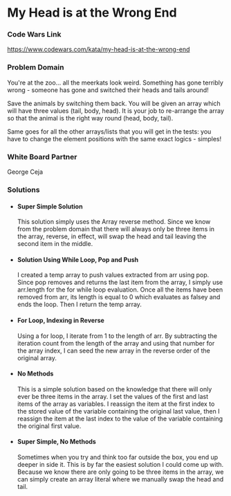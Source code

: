 # My Head is at the Wrong End

### Code Wars Link

https://www.codewars.com/kata/my-head-is-at-the-wrong-end

### Problem Domain

You're at the zoo... all the meerkats look weird. Something has gone terribly wrong - someone has gone and switched their heads and tails around!

Save the animals by switching them back. You will be given an array which will have three values (tail, body, head). It is your job to re-arrange the array so that the animal is the right way round (head, body, tail).

Same goes for all the other arrays/lists that you will get in the tests: you have to change the element positions with the same exact logics - simples!

### White Board Partner

  George Ceja

### Solutions

  - #### Super Simple Solution

    This solution simply uses the Array reverse method.  Since we know from the problem domain that there will always only be three items in the array, reverse, in effect, will swap the head and tail leaving the second item in the middle.


  - #### Solution Using While Loop, Pop and Push

    I created a temp array to push values extracted from arr using pop.  Since pop removes and returns the last item from the array, I simply use arr.length for the for while loop evaluation.  Once all the items have been removed from arr, its length is equal to 0 which evaluates as falsey and ends the loop. Then I return the temp array.

  - #### For Loop, Indexing in Reverse

    Using a for loop, I iterate from 1 to the length of arr.  By subtracting the iteration count from the length of the array and using that number for the array index, I can seed the new array in the reverse order of the original array.

  - #### No Methods

    This is a simple solution based on the knowledge that there will only ever be three items in the array.  I set the values of the first and last items of the array as variables.  I reassign the item at the first index to the stored value of the variable containing the original last value, then I reassign the item at the last index to the value of the variable containing the original first value.

  - #### Super Simple, No Methods

    Sometimes when you try and think too far outside the box, you end up deeper in side it.  This is by far the easiest solution I could come up with.  Because we know there are only going to be three items in the array, we can simply create an array literal where we manually swap the head and tail.
